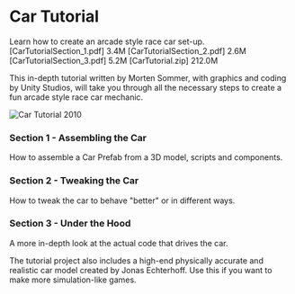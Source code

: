 # Car Tutorial

Learn how to create an arcade style race car set-up.
[CarTutorialSection_1.pdf] 3.4M
[CarTutorialSection_2.pdf] 2.6M
[CarTutorialSection_3.pdf] 5.2M
[CarTutorial.zip] 212.0M

This in-depth tutorial written by Morten Sommer, with graphics and coding by Unity Studios, will take you through all the necessary steps to create a fun arcade style race car mechanic.

![Car Tutorial 2010](Dragster.jpg)

### Section 1 - Assembling the Car
How to assemble a Car Prefab from a 3D model, scripts and components.
### Section 2 - Tweaking the Car
How to tweak the car to behave "better" or in different ways.
### Section 3 - Under the Hood
A more in-depth look at the actual code that drives the car. 

The tutorial project also includes a high-end physically accurate and realistic car model created by Jonas Echterhoff. Use this if you want to make more simulation-like games.
